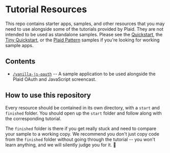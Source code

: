 # Tutorial Resources

This repo contains starter apps, samples, and other resources that you may need to use alongside some of the tutorials provided by Plaid. They are not intended to be used as standalone samples. Please see the [Quickstart](https://github.com/plaid/quickstart), the [Tiny Quickstart](https://github.com/plaid/tiny-quickstart), or the [Plaid Pattern](https://github.com/plaid/pattern) samples if you're looking for working sample apps.

## Contents
* [`/vanilla-js-oauth`](https://github.com/plaid/tutorial-resources/tree/main/vanilla-js-oauth) -- A sample application to be used alongside the Plaid OAuth and JavaScript screencast. 

## How to use this repository

Every resource should be contained in its own directory, with a `start` and `finished` folder. You should open up the `start` folder and follow along with the corresponding tutorial.

The `finished` folder is there if you get really stuck and need to compare your sample to a working copy. We recommend you don't just copy code from the `finished` folder without going through the tutorial -- you won't learn anything, and we will silently judge you for it. :eyes:
